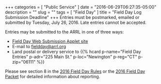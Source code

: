 +++
categories = [ "Public Service" ]
date = "2016-06-29T06:27:35-05:00"
description = ""
slug = ""
tags = [ "Field Day" ]
title = "Field Day Log Submission Deadline"
+++
Entries must be postmarked, emailed or submitted by Tuesday, July 26, 2016.
Late entries cannot be accepted.

Entries may be submitted to the ARRL in one of three ways:

* [Field Day Web Submission Applet site](http://www.b4h.net/cabforms/)
* E-mail to [fieldday@arrl.org](mailto:fieldday@arrl.org)
* Land postal or delivery service to {{% hcard p-name="Field Day Entries" p-adr="225 Main St." p-loc="Newington" p-reg="CT" p-zip="06111" %}}

Please see section 8 in the [2016 Field Day Rules](http://www.arrl.org/files/file/Field-Day/2016/2016%20Rules.pdf) or the [2016 Field Day Packet](http://www.arrl.org/files/file/Field-Day/2016/2016FD_packet.pdf) for detailed information about reporting.
<!--more-->
